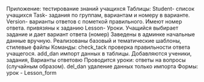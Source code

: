 Приложение: тестирование знаний учащихся
Таблицы:
Student- список учащихся
Task- задания по группам, вариантам и номеру в варианте.
Version- варианты ответов с пометкой правильного. Имеют номер ответа. привязяны к заданию
Lesson- Уроки. Учащийся выбирает задание и дает вариант ответа (номер)
Заведены в админке начальные данные вручную.
Реализованы базовый и тематические шаблоны, стилевые файлы
Команды:
check_tack проверка правильности ответа учащегося.
add_dan импорт данных в таблицы. Добавляются ученики, задания, Варианты ответовю Проводится уроки: ответы на вопросы (случайным образом).
del_dan удаление данных только импорта
Формы:
урок - Lesson_form
